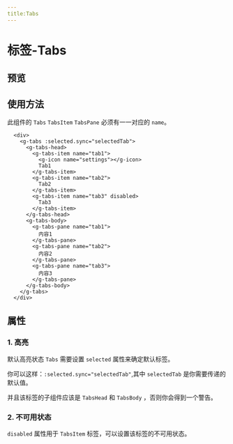 ```yaml
---
title:Tabs
---
```


# 标签-Tabs

## 预览

<ClientOnly>
<tabs-demos></tabs-demos>
</ClientOnly>

## 使用方法

此组件的 `Tabs` `TabsItem` `TabsPane` 必须有一一对应的 `name`。

```
  <div>
    <g-tabs :selected.sync="selectedTab">
      <g-tabs-head>
        <g-tabs-item name="tab1">
          <g-icon name="settings"></g-icon>
          Tab1
        </g-tabs-item>
        <g-tabs-item name="tab2">
          Tab2
        </g-tabs-item>
        <g-tabs-item name="tab3" disabled>
          Tab3
        </g-tabs-item>
      </g-tabs-head>
      <g-tabs-body>
        <g-tabs-pane name="tab1">
          内容1
        </g-tabs-pane>
        <g-tabs-pane name="tab2">
          内容2
        </g-tabs-pane>
        <g-tabs-pane name="tab3">
          内容3
        </g-tabs-pane>
      </g-tabs-body>
    </g-tabs>
  </div>
```

## 属性

### 1. 高亮

默认高亮状态 `Tabs` 需要设置 `selected` 属性来确定默认标签。

你可以这样：`:selected.sync="selectedTab"`,其中 `selectedTab` 是你需要传递的默认值。

并且该标签的子组件应该是 `TabsHead` 和 `TabsBody` ，否则你会得到一个警告。

### 2. 不可用状态

`disabled` 属性用于 `TabsItem` 标签，可以设置该标签的不可用状态。
